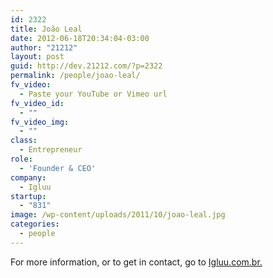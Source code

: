 ```yaml
---
id: 2322
title: João Leal
date: 2012-06-18T20:34:04-03:00
author: "21212"
layout: post
guid: http://dev.21212.com/?p=2322
permalink: /people/joao-leal/
fv_video:
  - Paste your YouTube or Vimeo url
fv_video_id:
  - ""
fv_video_img:
  - ""
class:
  - Entrepreneur
role:
  - 'Founder & CEO'
company:
  - Igluu
startup:
  - "831"
image: /wp-content/uploads/2011/10/joao-leal.jpg
categories:
  - people
---
```

For more information, or to get in contact, go to <a href="http://www.igluu.com.br" target="_blank">Igluu.com.br.</a>